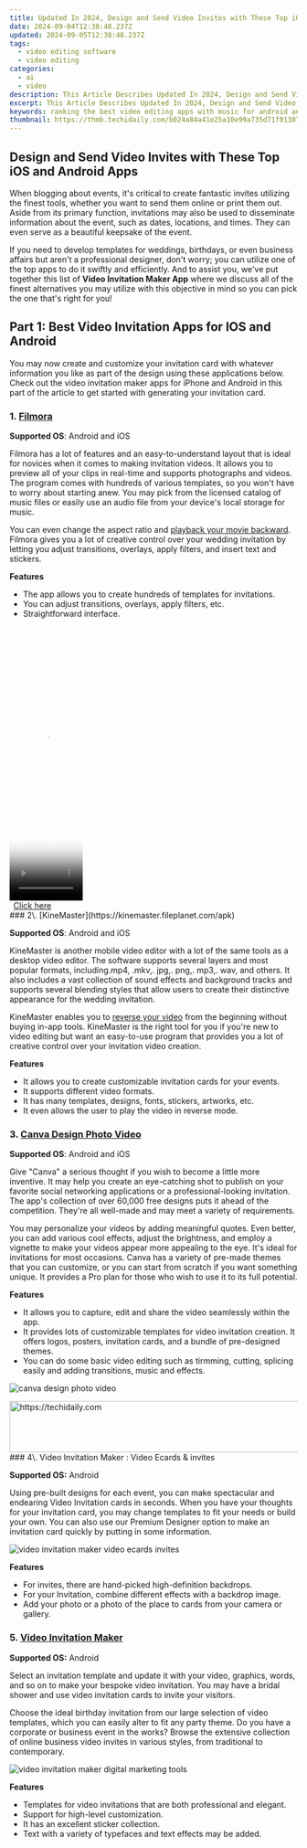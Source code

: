 ```yaml
---
title: Updated In 2024, Design and Send Video Invites with These Top iOS and Android Apps
date: 2024-09-04T12:38:48.237Z
updated: 2024-09-05T12:38:48.237Z
tags: 
  - video editing software
  - video editing
categories: 
  - ai
  - video
description: This Article Describes Updated In 2024, Design and Send Video Invites with These Top iOS and Android Apps
excerpt: This Article Describes Updated In 2024, Design and Send Video Invites with These Top iOS and Android Apps
keywords: ranking the best video editing apps with music for android and ios devices,create stunning video invites top apps for ios and android,send unforgettable invites with these best video apps for ios android,create stunning video invites with these ios and android apps,design and send video invites with these top ios and android apps,design and send top video invitation apps for ios android,design and send free video invitations with these top online tools
thumbnail: https://thmb.techidaily.com/b024a84a41e25a10e99a735d71f0138708aa747c63be7c3be4720f86eba5080f.jpg
---
```


## Design and Send Video Invites with These Top iOS and Android Apps

When blogging about events, it's critical to create fantastic invites utilizing the finest tools, whether you want to send them online or print them out. Aside from its primary function, invitations may also be used to disseminate information about the event, such as dates, locations, and times. They can even serve as a beautiful keepsake of the event.

If you need to develop templates for weddings, birthdays, or even business affairs but aren't a professional designer, don't worry; you can utilize one of the top apps to do it swiftly and efficiently. And to assist you, we've put together this list of **Video Invitation Maker App** where we discuss all of the finest alternatives you may utilize with this objective in mind so you can pick the one that's right for you!

## Part 1: Best Video Invitation Apps for IOS and Android

You may now create and customize your invitation card with whatever information you like as part of the design using these applications below. Check out the video invitation maker apps for iPhone and Android in this part of the article to get started with generating your invitation card.

### 1\. [Filmora](https://tools.techidaily.com/wondershare/filmora/download/)

**Supported OS**: Android and iOS

Filmora has a lot of features and an easy-to-understand layout that is ideal for novices when it comes to making invitation videos. It allows you to preview all of your clips in real-time and supports photographs and videos. The program comes with hundreds of various templates, so you won't have to worry about starting anew. You may pick from the licensed catalog of music files or easily use an audio file from your device's local storage for music.

You can even change the aspect ratio and [playback your movie backward](https://tools.techidaily.com/wondershare/filmora/download/). Filmora gives you a lot of creative control over your wedding invitation by letting you adjust transitions, overlays, apply filters, and insert text and stickers.

**Features**

* The app allows you to create hundreds of templates for invitations.
* You can adjust transitions, overlays, apply filters, etc.
* Straightforward interface.

<!-- affiliate ads begin -->
<span id="1993654">
					<video width="128" height="480" style="cursor:pointer"
           poster="//a.impactradius-go.com/display-clicktoplayimage/1993654.png"
           onclick="if(!this.playClicked){this.play();this.setAttribute('controls',true);this.playClicked=true;}">
	   <source src="//a.impactradius-go.com/display-ad/22993-1993654">
	   <img src="//a.impactradius-go.com/display-clicktoplayimage/1993654.png" style="border: none; height: 100%; width: 100%; object-fit: contain">
	</video>
	<div style="width:80px;text-align:center"><a href="javascript:window.open(decodeURIComponent('https%3A%2F%2Fhomestyler.sjv.io%2Fc%2F5597632%2F1993654%2F22993'), '_blank');void(0);">Click here</a></div>
</span>
<img height="0" width="0" src="https://imp.pxf.io/i/5597632/1993654/22993" style="position:absolute;visibility:hidden;" border="0" />
<!-- affiliate ads end -->
### 2\. [KineMaster](https://kinemaster.fileplanet.com/apk)

**Supported OS**: Android and iOS

KineMaster is another mobile video editor with a lot of the same tools as a desktop video editor. The software supports several layers and most popular formats, including.mp4, .mkv,. jpg,. png,. mp3,. wav, and others. It also includes a vast collection of sound effects and background tracks and supports several blending styles that allow users to create their distinctive appearance for the wedding invitation.

KineMaster enables you to [reverse your video](https://tools.techidaily.com/wondershare/filmora/download/) from the beginning without buying in-app tools. KineMaster is the right tool for you if you're new to video editing but want an easy-to-use program that provides you a lot of creative control over your invitation video creation.

**Features**

* It allows you to create customizable invitation cards for your events.
* It supports different video formats.
* It has many templates, designs, fonts, stickers, artworks, etc.
* It even allows the user to play the video in reverse mode.

### 3\. [Canva Design Photo Video](http://www.canva.com/)

**Supported OS**: Android and iOS

Give "Canva" a serious thought if you wish to become a little more inventive. It may help you create an eye-catching shot to publish on your favorite social networking applications or a professional-looking invitation. The app's collection of over 60,000 free designs puts it ahead of the competition. They're all well-made and may meet a variety of requirements.

You may personalize your videos by adding meaningful quotes. Even better, you can add various cool effects, adjust the brightness, and employ a vignette to make your videos appear more appealing to the eye. It's ideal for invitations for most occasions. Canva has a variety of pre-made themes that you can customize, or you can start from scratch if you want something unique. It provides a Pro plan for those who wish to use it to its full potential.

**Features**

* It allows you to capture, edit and share the video seamlessly within the app.
* It provides lots of customizable templates for video invitation creation. It offers logos, posters, invitation cards, and a bundle of pre-designed themes.
* You can do some basic video editing such as tirmming, cutting, splicing easily and adding transitions, music and effects.

![canva design photo video](https://images.wondershare.com/filmora/article-images/canva-design-photo-video.jpg)

<!-- affiliate ads begin -->
<a href="https://aligracehair.sjv.io/c/5597632/1885932/19272" target="_top" id="1885932">
  <img src="//a.impactradius-go.com/display-ad/19272-1885932" border="0" alt="https://techidaily.com" width="728" height="90"/>
</a>
<img height="0" width="0" src="https://aligracehair.sjv.io/i/5597632/1885932/19272" style="position:absolute;visibility:hidden;" border="0" />
<!-- affiliate ads end -->
### 4\. Video Invitation Maker : Video Ecards & invites

**Supported OS:** Android

Using pre-built designs for each event, you can make spectacular and endearing Video Invitation cards in seconds. When you have your thoughts for your invitation card, you may change templates to fit your needs or build your own. You can also use our Premium Designer option to make an invitation card quickly by putting in some information.

![video invitation maker video ecards invites](https://images.wondershare.com/filmora/article-images/video-invitation-maker-video-ecards-invites.jpg)

**Features**

* For invites, there are hand-picked high-definition backdrops.
* For your Invitation, combine different effects with a backdrop image.
* Add your photo or a photo of the place to cards from your camera or gallery.

### 5\. [Video Invitation Maker](https://play.google.com/store/apps/details?id=com.invitationcardmaker.videomaker)

**Supported OS:** Android

Select an invitation template and update it with your video, graphics, words, and so on to make your bespoke video invitation. You may have a bridal shower and use video invitation cards to invite your visitors.

Choose the ideal birthday invitation from our large selection of video templates, which you can easily alter to fit any party theme. Do you have a corporate or business event in the works? Browse the extensive collection of online business video invites in various styles, from traditional to contemporary.

![video invitation maker digital marketing tools](https://images.wondershare.com/filmora/article-images/video-invitation-maker-digital-marketing-tools.jpg)

**Features**

* Templates for video invitations that are both professional and elegant.
* Support for high-level customization.
* It has an excellent sticker collection.
* Text with a variety of typefaces and text effects may be added.

<!-- affiliate ads begin -->
<span id="2135472">
					<video width="864" height="1536" style="cursor:pointer"
           poster="//a.impactradius-go.com/display-clicktoplayimage/2135472.png"
           onclick="if(!this.playClicked){this.play();this.setAttribute('controls',true);this.playClicked=true;}">
	   <source src="//a.impactradius-go.com/display-ad/18498-2135472">
	   <img src="//a.impactradius-go.com/display-clicktoplayimage/2135472.png" style="border: none; height: 100%; width: 100%; object-fit: contain">
	</video>
	<div style="width:540px;text-align:center"><a href="javascript:window.open(decodeURIComponent('https%3A%2F%2Funicoeye.pxf.io%2Fc%2F5597632%2F2135472%2F18498'), '_blank');void(0);">Click here</a></div>
</span>
<img height="0" width="0" src="https://imp.pxf.io/i/5597632/2135472/18498" style="position:absolute;visibility:hidden;" border="0" />
<!-- affiliate ads end -->
### 6\. Vimeo Create - Video Editor

**Supported OS:** [Android](https://play.google.com/store/apps/details?id=com.vimeocreate.videoeditor.moviemaker&hl=en%5FUS&gl=US) and [iOS](https://apps.apple.com/us/app/vimeo-create-video-editor/id1491791513)

Vimeo is a video hosting platform, but it also provides an online video creator as well as the apps for Android and iPhone, which is called Vimeo Create. Vimeo Create is a simple tool for creating high-impact films. Anyone, at any time, may create a video with the smart video editing tool and hundreds of custom-designed video themes. Vimeo is the world's top professional video platform with a community of 90 million members, powers Create.

![vimeo create video editor app](https://images.wondershare.com/filmora/article-images/vimeo-create-video-editor-app.jpg)

<!-- affiliate ads begin -->
<a href="https://appsumo.8odi.net/c/5597632/2111968/7443" target="_top" id="2111968">
  <img src="//a.impactradius-go.com/display-ad/7443-2111968" border="0" alt="https://techidaily.com" width="728" height="90"/>
</a>
<img height="0" width="0" src="https://appsumo.8odi.net/i/5597632/2111968/7443" style="position:absolute;visibility:hidden;" border="0" />
<!-- affiliate ads end -->
**Features**

* From Stories to Video Ads, create and distribute professional-grade videos for social media.
* With the clever video editing software and tools, transform your videos, photographs, music, and text into polished, eye-catching films.
* With only a few touches, you may edit one of our pre-made beautiful templates or create your movie from the start.

_Read this article to find out_ [_how to edit and create videos with Video Create online_](https://tools.techidaily.com/wondershare/filmora/download/)_._

### 7\. [Video Invitation Maker App](https://play.google.com/store/apps/details?id=com.videoinvites.app)

**Supported OS**: Android

Video Invitation Maker App from VideoInvites.net is a modern, stylish, visually appealing, and inventive approach to inviting visitors to your upcoming events. You may create gorgeous HD Video Invitations for special occasions such as weddings, engagement parties, receptions, birthdays, anniversaries, and Valentine's Day.

It contains a large variety of Invitation Design templates for all types of events. Every video design is exquisite, elegant, and one-of-a-kind to suit your preferences.

![video invitation maker app](https://images.wondershare.com/filmora/article-images/video-invitation-maker-app.jpg)

**Features**

* You can create 4K quality Ultra HD video invitations using this app.
* Traditional and modern themed video designs.
* You can place your orders using the Safe Payment methods.

### 8\. Lightmv

**Supported OS:** [iOS](https://apps.apple.com/us/app/lightmv-video-maker/id1467699008) and [Android](https://play.google.com/store/apps/details?id=com.apowersoft.lightmv&hl=en%5FUS&gl=US)

If you want to produce the greatest and most unique invitation, utilize this best invitation builder program called LightMV to create a video-type invitation. This incredible application allows you to create one-of-a-kind and creative films. It offers a straightforward user interface. It's also available on the App Store and Google Play Store.

![lightmv invitation video maker](https://images.wondershare.com/filmora/article-images/lightmv-invitation-video-maker.jpg)

<!-- affiliate ads begin -->
<span id="1938136">
					<video width="128" height="480" style="cursor:pointer"
           poster="//a.impactradius-go.com/display-clicktoplayimage/1938136.png"
           onclick="if(!this.playClicked){this.play();this.setAttribute('controls',true);this.playClicked=true;}">
	   <source src="//a.impactradius-go.com/display-ad/22993-1938136">
	   <img src="//a.impactradius-go.com/display-clicktoplayimage/1938136.png" style="border: none; height: 100%; width: 100%; object-fit: contain">
	</video>
	<div style="width:80px;text-align:center"><a href="javascript:window.open(decodeURIComponent('https%3A%2F%2Fhomestyler.sjv.io%2Fc%2F5597632%2F1938136%2F22993'), '_blank');void(0);">Click here</a></div>
</span>
<img height="0" width="0" src="https://imp.pxf.io/i/5597632/1938136/22993" style="position:absolute;visibility:hidden;" border="0" />
<!-- affiliate ads end -->
Download the app from the App Store or the Google Play Store. After that, open the app and choose from the available themes. To begin, touch the "Try for free" button > "+" symbol after picking the theme. After entering the necessary information, select the "Produce Now" button to begin creating your video.

**Features**

* The app has an easy-to-use interface.
* It offers customizability for users when it comes to selecting different invitation designs.
* It begins with a free trial for starters.
* Large selection of hundreds of wedding invite templates and stickers.

<!-- affiliate ads begin -->
<a href="https://aligracehair.sjv.io/c/5597632/2027195/19272" target="_top" id="2027195">
  <img src="//a.impactradius-go.com/display-ad/19272-2027195" border="0" alt="https://techidaily.com" width="728" height="90"/>
</a>
<img height="0" width="0" src="https://aligracehair.sjv.io/i/5597632/2027195/19272" style="position:absolute;visibility:hidden;" border="0" />
<!-- affiliate ads end -->
### 9\. [Inshot](https://inshot.com/)

**Supported OS:** Android and iOS

InShot is a powerful video editor that has been tailored for mobile devices. Trimming, cropping, [background blur](https://tools.techidaily.com/wondershare/filmora/download/), cropping, and other basic video editing functions are included, as well as convenient one-handed controls. Without having to master complicated editing concepts and tools before getting started, InShot will help you make a stunning video wedding invitation.

It's the ideal tool for anyone who wants to be more creative without having to master all of the features of a video editor. Furthermore, the program allows you to import, edit, and export Full HD films, which is rather astounding given its modest 30MB install size. It has a lot of built-in video effects and filters and the option to add text and stickers to your films.

**Features**

* It enables you to create beautiful video invitations.
* You can import full HD videos starting from 30MB file size.
* It even edits 4K wedding invitation videos for free.
* It allows you to add music in the background for your video invites.

<!-- affiliate ads begin -->
<a href="https://coinrule.sjv.io/c/5597632/1610918/18409" target="_top" id="1610918">
  <img src="//a.impactradius-go.com/display-ad/18409-1610918" border="0" alt="https://techidaily.com" width="728" height="90"/>
</a>
<img height="0" width="0" src="https://coinrule.sjv.io/i/5597632/1610918/18409" style="position:absolute;visibility:hidden;" border="0" />
<!-- affiliate ads end -->
### 10\. [Magisto](https://www.magisto.com/)

**Supported OS**: Android and iOS

Magisto offers a large selection of templates and music from which to choose. It's really easy to use, but that's also one of its drawbacks. It is an application that allows you to easily and quickly create videos. It includes numerous methods for modifying pictures and videos, making it ideal for the marketing sector. It also has an excellent interface that is very innovative and simple to comprehend and a company option, making it a high-quality application worth purchasing.

**Features**

* Over 10,000 templates for users.
* Offers customizability while making invitations.
* Multiple music tracks to choose from for your videos.
* Smart and easy-to-use interface.

![magisto invitation video editor maker](https://images.wondershare.com/filmora/article-images/magisto-invitation-video-editor-maker.jpg)

<!-- affiliate ads begin -->
<a href="https://aligracehair.sjv.io/c/5597632/1868575/19272" target="_top" id="1868575">
  <img src="//a.impactradius-go.com/display-ad/19272-1868575" border="0" alt="https://techidaily.com" width="728" height="90"/>
</a>
<img height="0" width="0" src="https://aligracehair.sjv.io/i/5597632/1868575/19272" style="position:absolute;visibility:hidden;" border="0" />
<!-- affiliate ads end -->
**Conclusion**

As previously said, these are the best **video invitation maker app** available. They all have many editing functions to pick from. The apps include hundreds of templates to choose from for your invitation cards. Now that you have multiple apps to choose from decide on the best one to get started!

<span class="atpl-alsoreadstyle">Also read:</span>
<div><ul>
<li><a href="https://youtube-lab.techidaily.com/024-approved-rise-above-the-norm-expert-tips-for-broadcasting-spherical-content-on-youtube/"><u>[New] 2024 Approved  Rise Above the Norm  Expert Tips for Broadcasting Spherical Content on Youtube</u></a></li>
<li><a href="https://instagram-video-recordings.techidaily.com/updated-2024-approved-harnessing-instagram-video-power-strategizing-for-impact/"><u>[Updated] 2024 Approved  Harnessing Instagram Video Power  Strategizing for Impact</u></a></li>
<li><a href="https://article-helps.techidaily.com/updated-2024-approved-navigating-the-path-iphone-file-exchange/"><u>[Updated] 2024 Approved  Navigating the Path  IPhone File Exchange</u></a></li>
<li><a href="https://screen-capture.techidaily.com/updated-2024-approved-perfect-slide-sharing-techniques-the-best-ways-to-use-a-webcam/"><u>[Updated] 2024 Approved  Perfect Slide Sharing Techniques  The Best Ways to Use a Webcam</u></a></li>
<li><a href="https://youtube-web.techidaily.com/ed-a-new-era-of-streaming-leading-voices-of-female-creators/"><u>[Updated] A New Era of Streaming  Leading Voices of Female Creators</u></a></li>
<li><a href="https://tiktok-videos.techidaily.com/updated-in-2024-become-a-tiktok-filming-pro-a-step-by-step-approach/"><u>[Updated] In 2024, Become a TikTok Filming Pro  A Step-by-Step Approach</u></a></li>
<li><a href="https://extra-support.techidaily.com/updated-leading-e-stores-for-securely-downloading-youtube-ringtones/"><u>[Updated] Leading E-Stores for Securely Downloading YouTube Ringtones</u></a></li>
<li><a href="https://extra-guidance.techidaily.com/updated-price-estimation-guide-for-music-video-production/"><u>[Updated] Price Estimation Guide for Music Video Production</u></a></li>
<li><a href="https://remote-screen-capture.techidaily.com/updated-swift-screen-tape-with-sound-included/"><u>[Updated] Swift Screen Tape with Sound Included</u></a></li>
<li><a href="https://extra-approaches.techidaily.com/2024-approved-sound-engineering-simplified-gradual-diminishment-in-lumafusion/"><u>2024 Approved  Sound Engineering Simplified  Gradual Diminishment in Lumafusion</u></a></li>
<li><a href="https://mondly-stories.techidaily.com/beyond-borders-oculus-quest-meets-mondly-language-app/"><u>Beyond Borders: Oculus Quest Meets Mondly Language App</u></a></li>
<li><a href="https://extra-information.techidaily.com/chuckle-factory-spooky-androids-for-2024/"><u>Chuckle Factory  Spooky Androids for 2024</u></a></li>
<li><a href="https://instagram-video-files.techidaily.com/customizing-video-assets-for-instagram-mastery-for-2024/"><u>Customizing Video Assets for Instagram Mastery for 2024</u></a></li>
<li><a href="https://phone-solutions.techidaily.com/failed-to-play-hevc-files-on-galaxy-z-fold-5-by-aiseesoft-video-converter-play-hevc-video-on-android/"><u>Failed to play HEVC files on Galaxy Z Fold 5</u></a></li>
<li><a href="https://win11.techidaily.com/fix-inflexible-scrollbar-issue-in-microsoft-excel-2016/"><u>Fix Inflexible Scrollbar Issue in Microsoft Excel 2016</u></a></li>
<li><a href="https://screen-mirror.techidaily.com/full-guide-on-mirroring-your-oppo-reno-8t-to-your-pcmac-drfone-by-drfone-android/"><u>Full Guide on Mirroring Your Oppo Reno 8T to Your PC/Mac | Dr.fone</u></a></li>
<li><a href="https://youtube-stream.techidaily.com/in-2024-explore-the-pinnacle-of-editing-android-edition/"><u>In 2024, Explore the Pinnacle of Editing  Android Edition</u></a></li>
<li><a href="https://location-social.techidaily.com/in-2024-how-to-change-gps-location-on-oppo-a78-5g-easily-and-safely-drfone-by-drfone-virtual-android/"><u>In 2024, How to Change GPS Location on Oppo A78 5G Easily & Safely | Dr.fone</u></a></li>
<li><a href="https://screen-mirror.techidaily.com/in-2024-how-to-mirror-apple-iphone-15-plus-to-mac-drfone-by-drfone-ios/"><u>In 2024, How to Mirror Apple iPhone 15 Plus to Mac? | Dr.fone</u></a></li>
<li><a href="https://tech-hub.techidaily.com/1722061952501-my-ai-from-snapchat-more-than-just-fun-here-are-6-remarkable-benefits/"><u>My AI From Snapchat - More Than Just Fun, Here Are 6 Remarkable Benefits</u></a></li>
<li><a href="https://smart-video-editing.techidaily.com/new-in-2024-title-design-made-easy-a-final-cut-pro-x-tutorial/"><u>New In 2024, Title Design Made Easy A Final Cut Pro X Tutorial</u></a></li>
<li><a href="https://smart-video-editing.techidaily.com/new-in-2024-top-video-invite-apps-for-mobile-devices/"><u>New In 2024, Top Video Invite Apps for Mobile Devices</u></a></li>
<li><a href="https://smart-video-editing.techidaily.com/new-in-2024-unbiased-review-is-videopad-video-editor-the-right-fit-for-you/"><u>New In 2024, Unbiased Review Is Videopad Video Editor the Right Fit for You ?</u></a></li>
<li><a href="https://smart-video-editing.techidaily.com/new-in-2024-unleash-the-pro-in-you-turn-everyday-moments-into-breathtaking-films/"><u>New In 2024, Unleash the Pro in You Turn Everyday Moments Into Breathtaking Films</u></a></li>
<li><a href="https://smart-video-editing.techidaily.com/new-in-2024-unleash-your-creativity-advanced-video-editing-techniques-and-effects/"><u>New In 2024, Unleash Your Creativity Advanced Video Editing Techniques and Effects</u></a></li>
<li><a href="https://smart-video-editing.techidaily.com/new-in-2024-unleash-your-iphones-potential-the-best-apps-reviewed-and-rated/"><u>New In 2024, Unleash Your iPhones Potential The Best Apps , Reviewed and Rated</u></a></li>
<li><a href="https://smart-video-editing.techidaily.com/new-in-2024-updated-10-best-2d-animation-software-freepaid/"><u>New In 2024, Updated 10 Best 2D Animation Software Free/Paid</u></a></li>
<li><a href="https://smart-video-editing.techidaily.com/new-in-2024-video-editing-on-chromebook-here-are-the-top-android-apps/"><u>New In 2024, Video Editing on Chromebook? Here Are the Top Android Apps</u></a></li>
<li><a href="https://smart-video-editing.techidaily.com/new-in-2024-vllo-on-mac-your-ultimate-guide-to-downloads-and-alternatives/"><u>New In 2024, VLLO on Mac Your Ultimate Guide to Downloads and Alternatives</u></a></li>
<li><a href="https://smart-video-editing.techidaily.com/new-in-2024-watermark-free-video-editing-software-the-top-14-free-options/"><u>New In 2024, Watermark-Free Video Editing Software The Top 14 Free Options</u></a></li>
<li><a href="https://smart-video-editing.techidaily.com/new-is-avs-video-editor-worth-it-a-comprehensive-review-for-2024/"><u>New Is AVS Video Editor Worth It? A Comprehensive Review for 2024</u></a></li>
<li><a href="https://smart-video-editing.techidaily.com/new-ma-for-2024/"><u>New Ma for 2024</u></a></li>
<li><a href="https://smart-video-editing.techidaily.com/new-mastering-titles-in-final-cut-pro-x-a-comprehensive-guide/"><u>New Mastering Titles in Final Cut Pro X A Comprehensive Guide</u></a></li>
<li><a href="https://smart-video-editing.techidaily.com/new-mavericks-video-editing-made-easy-a-step-by-step-guide-for-2024/"><u>New Mavericks Video Editing Made Easy A Step-by-Step Guide for 2024</u></a></li>
<li><a href="https://smart-video-editing.techidaily.com/new-regular-to-revolutionary-how-to-convert-videos-for-vr-for-2024/"><u>New Regular to Revolutionary How to Convert Videos for VR for 2024</u></a></li>
<li><a href="https://smart-video-editing.techidaily.com/new-run-lumafusion-on-mac-download-and-alternative-options/"><u>New Run Lumafusion on Mac Download and Alternative Options</u></a></li>
<li><a href="https://smart-video-editing.techidaily.com/new-seamless-video-editing-on-chromebook-top-android-apps/"><u>New Seamless Video Editing on Chromebook Top Android Apps</u></a></li>
<li><a href="https://smart-video-editing.techidaily.com/new-speed-up-or-slow-down-the-best-free-video-editing-apps-for-mobile-for-2024/"><u>New Speed Up or Slow Down The Best Free Video Editing Apps for Mobile for 2024</u></a></li>
<li><a href="https://smart-video-editing.techidaily.com/new-splice-video-editor-on-mac-download-guide-and-best-alternative/"><u>New Splice Video Editor on Mac Download Guide and Best Alternative</u></a></li>
<li><a href="https://smart-video-editing.techidaily.com/new-streamline-your-workflow-expert-advice-on-managing-fcpx-storage/"><u>New Streamline Your Workflow Expert Advice on Managing FCPX Storage</u></a></li>
<li><a href="https://smart-video-editing.techidaily.com/new-the-best-video-editing-apps-for-vloggers-top-picks-for-ios-and-android-for-2024/"><u>New The Best Video Editing Apps for Vloggers Top Picks for iOS & Android for 2024</u></a></li>
<li><a href="https://smart-video-editing.techidaily.com/new-the-storage-savior-a-comprehensive-guide-to-freeing-up-space-for-fcpx-for-2024/"><u>New The Storage Savior A Comprehensive Guide to Freeing Up Space for FCPX for 2024</u></a></li>
<li><a href="https://smart-video-editing.techidaily.com/new-the-top-webm-to-mp3-converters-you-need-to-know-for-2024/"><u>New The Top WebM to MP3 Converters You Need to Know for 2024</u></a></li>
<li><a href="https://smart-video-editing.techidaily.com/new-the-ultimate-guide-to-gopro-quik-and-its-pc-alternatives-for-video-editing-mastery-for-2024/"><u>New The Ultimate Guide to GoPro Quik & Its PC Alternatives for Video Editing Mastery for 2024</u></a></li>
<li><a href="https://smart-video-editing.techidaily.com/new-the-ultimate-guide-to-recording-your-desktop-with-filmora-scrn/"><u>New The Ultimate Guide to Recording Your Desktop with Filmora Scrn</u></a></li>
<li><a href="https://smart-video-editing.techidaily.com/new-the-ultimate-guide-to-video-resumes-4-best-makers-and-free-resources-for-2024/"><u>New The Ultimate Guide to Video Resumes 4 Best Makers and Free Resources for 2024</u></a></li>
<li><a href="https://smart-video-editing.techidaily.com/new-the-ultimate-list-best-video-editing-apps-for-vloggers-ios-and-android/"><u>New The Ultimate List Best Video Editing Apps for Vloggers (iOS & Android)</u></a></li>
<li><a href="https://smart-video-editing.techidaily.com/new-the-ultimate-list-of-adobe-premiere-pro-shortcuts-for-beginners-and-pros/"><u>New The Ultimate List of Adobe Premiere Pro Shortcuts for Beginners and Pros</u></a></li>
<li><a href="https://smart-video-editing.techidaily.com/new-the-ultimate-mac-slideshow-creator-a-beginners-guide/"><u>New The Ultimate Mac Slideshow Creator A Beginners Guide</u></a></li>
<li><a href="https://smart-video-editing.techidaily.com/new-the-ultimate-review-of-avs-video-editor-a-beginners-guide-for-2024/"><u>New The Ultimate Review of AVS Video Editor A Beginners Guide for 2024</u></a></li>
<li><a href="https://smart-video-editing.techidaily.com/new-top-16-avi-video-cutters-trimcut-avi-videos-windows-mac-android-for-2024/"><u>New Top 16 AVI Video Cutters Trim/Cut AVI Videos Windows, MAC, Android for 2024</u></a></li>
<li><a href="https://smart-video-editing.techidaily.com/new-top-free-dual-screen-video-editing-software-web-and-desktop-for-2024/"><u>New Top Free Dual-Screen Video Editing Software Web & Desktop for 2024</u></a></li>
<li><a href="https://smart-video-editing.techidaily.com/new-top-rated-4k-video-editing-tools-for-creators/"><u>New Top-Rated 4K Video Editing Tools for Creators</u></a></li>
<li><a href="https://smart-video-editing.techidaily.com/new-unbiased-review-sony-vegas-vs-adobe-premiere-pro-which-one-is-right-for-you-for-2024/"><u>New Unbiased Review Sony Vegas vs Adobe Premiere Pro - Which One Is Right for You for 2024</u></a></li>
<li><a href="https://smart-video-editing.techidaily.com/new-unleash-your-creativity-top-10-free-mp4-video-editors-for-2024/"><u>New Unleash Your Creativity Top 10 Free MP4 Video Editors for 2024</u></a></li>
<li><a href="https://smart-video-editing.techidaily.com/new-unleash-your-creativity-top-rated-4k-video-editing-software-for-2024/"><u>New Unleash Your Creativity Top-Rated 4K Video Editing Software for 2024</u></a></li>
<li><a href="https://remote-screen-capture.techidaily.com/reviving-obs-camera-glitches/"><u>Reviving OBS Camera Glitches</u></a></li>
<li><a href="https://youtube-videos.techidaily.com/social-stream-wars-fb-live-vs-yt-live-and-tweetstreams/"><u>Social Stream Wars  FB LIVE Vs. YT Live & TweetStreams</u></a></li>
<li><a href="https://youtube-clips.techidaily.com/top-5-online-youtube-mp3-converters-free-and-easy/"><u>Top 5 Online YouTube-MP3 Converters, Free and Easy</u></a></li>
<li><a href="https://sim-unlock.techidaily.com/tutorial-to-change-oneplus-12r-imei-without-root-a-comprehensive-guide-by-drfone-android/"><u>Tutorial to Change OnePlus 12R IMEI without Root A Comprehensive Guide</u></a></li>
</ul></div>

<ins class="adsbygoogle"
      style="display:block"
      data-ad-client="ca-pub-7571918770474297"
      data-ad-slot="8358498916"
      data-ad-format="auto"
      data-full-width-responsive="true"></ins>